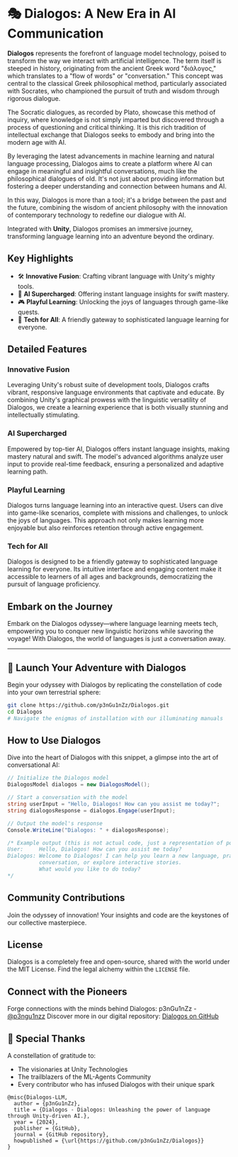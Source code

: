 # 🎭 Dialogos: A New Era in AI Communication

**Dialogos** represents the forefront of language model technology, poised to transform the way we interact with artificial intelligence. The term itself is steeped in history, originating from the ancient Greek word "διάλογος," which translates to a "flow of words" or "conversation." This concept was central to the classical Greek philosophical method, particularly associated with Socrates, who championed the pursuit of truth and wisdom through rigorous dialogue.

The Socratic dialogues, as recorded by Plato, showcase this method of inquiry, where knowledge is not simply imparted but discovered through a process of questioning and critical thinking. It is this rich tradition of intellectual exchange that Dialogos seeks to embody and bring into the modern age with AI.

By leveraging the latest advancements in machine learning and natural language processing, Dialogos aims to create a platform where AI can engage in meaningful and insightful conversations, much like the philosophical dialogues of old. It's not just about providing information but fostering a deeper understanding and connection between humans and AI.

In this way, Dialogos is more than a tool; it's a bridge between the past and the future, combining the wisdom of ancient philosophy with the innovation of contemporary technology to redefine our dialogue with AI.

Integrated with **Unity**, Dialogos promises an immersive journey, transforming language learning into an adventure beyond the ordinary.

## Key Highlights

- 🛠️ **Innovative Fusion**: Crafting vibrant language with Unity's mighty tools.
- 🧠 **AI Supercharged**: Offering instant language insights for swift mastery.
- 🎮 **Playful Learning**: Unlocking the joys of languages through game-like quests.
- 👥 **Tech for All**: A friendly gateway to sophisticated language learning for everyone.

## Detailed Features

### Innovative Fusion
Leveraging Unity's robust suite of development tools, Dialogos crafts vibrant, responsive language environments that captivate and educate. By combining Unity's graphical prowess with the linguistic versatility of Dialogos, we create a learning experience that is both visually stunning and intellectually stimulating.

### AI Supercharged
Empowered by top-tier AI, Dialogos offers instant language insights, making mastery natural and swift. The model's advanced algorithms analyze user input to provide real-time feedback, ensuring a personalized and adaptive learning path.

### Playful Learning
Dialogos turns language learning into an interactive quest. Users can dive into game-like scenarios, complete with missions and challenges, to unlock the joys of languages. This approach not only makes learning more enjoyable but also reinforces retention through active engagement.

### Tech for All
Dialogos is designed to be a friendly gateway to sophisticated language learning for everyone. Its intuitive interface and engaging content make it accessible to learners of all ages and backgrounds, democratizing the pursuit of language proficiency.

## Embark on the Journey

Embark on the Dialogos odyssey—where language learning meets tech, empowering you to conquer new linguistic horizons while savoring the voyage! With Dialogos, the world of languages is just a conversation away.

---

## 🚀 Launch Your Adventure with Dialogos

Begin your odyssey with Dialogos by replicating the constellation of code into your own terrestrial sphere:

```bash
git clone https://github.com/p3nGu1nZz/Dialogos.git
cd Dialogos
# Navigate the enigmas of installation with our illuminating manuals
```

## How to Use Dialogos

Dive into the heart of Dialogos with this snippet, a glimpse into the art of conversational AI:

```csharp
// Initialize the Dialogos model
DialogosModel dialogos = new DialogosModel();

// Start a conversation with the model
string userInput = "Hello, Dialogos! How can you assist me today?";
string dialogosResponse = dialogos.Engage(userInput);

// Output the model's response
Console.WriteLine("Dialogos: " + dialogosResponse);

/* Example output (this is not actual code, just a representation of possible output):
User:     Hello, Dialogos! How can you assist me today?
Dialogos: Welcome to Dialogos! I can help you learn a new language, practice 
          conversation, or explore interactive stories. 
          What would you like to do today?
*/

```

## Community Contributions

Join the odyssey of innovation! Your insights and code are the keystones of our collective masterpiece.

## License

Dialogos is a completely free and open-source, shared with the world under the MIT License. Find the legal alchemy within the `LICENSE` file.

## Connect with the Pioneers

Forge connections with the minds behind Dialogos:
p3nGu1nZz - [@p3ngu1nzz](https://twitter.com/p3ngu1nzz)
Discover more in our digital repository: [Dialogos on GitHub](https://github.com/p3nGu1nZz/Dialogos)

## 💖 Special Thanks

A constellation of gratitude to:
- The visionaries at Unity Technologies
- The trailblazers of the ML-Agents Community
- Every contributor who has infused Dialogos with their unique spark

```
@misc{Dialogos-LLM,
  author = {p3nGu1nZz},
  title = {Dialogos - Dialogos: Unleashing the power of language through Unity-driven AI.},
  year = {2024},
  publisher = {GitHub},
  journal = {GitHub repository},
  howpublished = {\url{https://github.com/p3nGu1nZz/Dialogos}}
}
```
